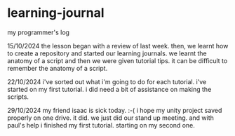 # learning-journal
my programmer's log

15/10/2024
the lesson began with a review of last week. 
then, we learnt how to create a repository and started our learning journals. 
we learnt the anatomy of a script and then we were given tutorial tips.
it can be difficult to remember the anatomy of a script.

22/10/2024
i've sorted out what i'm going to do for each tutorial.
i've started on my first tutorial.
i did need a bit of assistance on making the scripts.

29/10/2024
my friend isaac is sick today. :-(
i hope my unity project saved properly on one drive.
it did. we just did our stand up meeting.
and with paul's help i finished my first tutorial.
starting on my second one.
